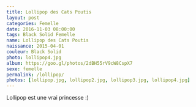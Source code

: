 ```yaml
---
title: Lollipop des Cats Poutis
layout: post
categories: Femelle
date: 2016-11-03 08:00:00
tags: Black Solid Femelle
name: Lollipop des Cats Poutis
naissance: 2015-04-01
couleur: Black Solid
photo: lollipop4.jpg
album: https://goo.gl/photos/2dBH55rV9cW8CspX7
sexe: femelle
permalink: /lollipop/
photos: [lollipop.jpg, lollipop2.jpg, lollipop3.jpg, lollipop4.jpg]
---
```


Lollipop est une vrai princesse :)
